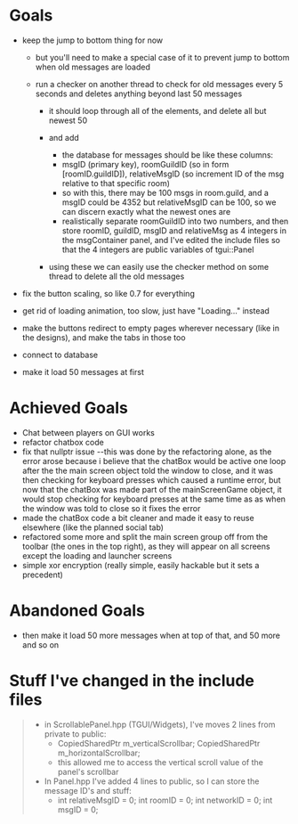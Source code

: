 # Goals

- keep the jump to bottom thing for now

  - but you'll need to make a special case of it to prevent jump to bottom when old messages are loaded

  - run a checker on another thread to check for old messages every 5 seconds and deletes anything beyond last 50 messages

    - it should loop through all of the elements, and delete all but newest 50

    - and add

      - the database for messages should be like these columns: 

      + msgID (primary key), roomGuildID (so in form [roomID.guildID]), relativeMsgID (so increment ID of the msg relative to that specific room)

      - so with this, there may be 100 msgs in room.guild, and a msgID could be 4352 but relativeMsgID can be 100, so we can discern exactly what the newest ones are
      - realistically separate roomGuildID into two numbers, and then store roomID, guildID, msgID and relativeMsg as 4 integers in the msgContainer panel, and I've edited the include files so that the 4 integers are public variables of tgui::Panel

    - using these we can easily use the checker method on some thread to delete all the old messages



- fix the button scaling, so like 0.7 for everything
- get rid of loading animation, too slow, just have "Loading..." instead
- make the buttons redirect to empty pages wherever necessary (like in the designs), and make the tabs in those too
- connect to database
- make it load 50 messages at first

# Achieved Goals

- Chat between players on GUI works
- refactor chatbox code
- fix that nullptr issue --this was done by the refactoring alone, as the error arose because i believe that the chatBox would be active one loop after the the main screen object told the window to close, and it was then checking for keyboard presses which caused a runtime error, but now that the chatBox was made part of the mainScreenGame object, it would stop checking for keyboard presses at the same time as as when the window was told to close so it fixes the error
- made the chatBox code a bit cleaner and made it easy to reuse elsewhere (like the planned social tab)
- refactored some more and split the main screen group off from the toolbar (the ones in the top right), as they will appear on all screens except the loading and launcher screens
- simple xor encryption (really simple, easily hackable but it sets a precedent)



# Abandoned Goals

- then make it load 50 more messages when at top of that, and 50 more and so on

# Stuff I've changed in the include files

> - in ScrollablePanel.hpp (TGUI/Widgets), I've moves 2 lines from private to public:
>   - CopiedSharedPtr<ScrollbarChildWidget> m_verticalScrollbar;
>     CopiedSharedPtr<ScrollbarChildWidget> m_horizontalScrollbar;
>   - this allowed me to access the vertical scroll value of the panel's scrollbar
> - In Panel.hpp I've added 4 lines to public, so I can store the message ID's and stuff:
>   - int relativeMsgID = 0;
>     int roomID = 0;
>     int networkID = 0;
>     int msgID = 0;